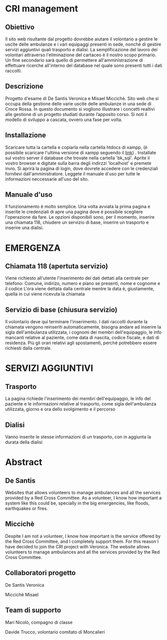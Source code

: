 # CRI management

  ## Obiettivo
  Il sito web risultante dal progetto dovrebbe aiutare il volontario a gestire le uscite delle ambulanze e i vari equipaggi presenti in sede, nonchè di gestire servizi aggiuntivi quali trasporto e dialisi. La semplificazione del lavoro dei volontari attraverso l'eliminazione del cartaceo è il nostro scopo primario. Un fine secondario sarà quello di permettere all'amministrazione di effettuare ricerche all'interno del database nel quale sono presenti tutti i dati raccolti. 

  ## Descrizione
Progetto d'esame di De Santis Veronica e Misael Miccichè. Sito web che si occupa della gestione delle varie uscite delle ambulanze in una sede di Croce Rossa.
In questo documento si vogliono illustrare i concetti realtivi alle gestione di un progetto studiati durante l’apposito corso. Si noti il modello di sviluppo a cascata, ovvero una fase per volta.
    
  ## Installazione
Scaricare tutta la cartella e copiarla nella cartella htdocs di xampp, (é possibile scaricare l'ultima versione di xampp seguendo il [link](https://www.apachefriends.org/it/download.html)) . Installate sul vostro server il database che trovate nella cartella 'bk_sql'. Aprite il vostro browser e digitate sulla barra degli indirzzi 'localhost' e premete invio. Si aprirà la pagina di login, dove dovrete accedere con le credenziali fornitevi dall'amministratore. Leggete il manuale d'uso per tutte le informazioni neccessarie all'uso del sito.

  ## Manuale d'uso
Il funzionamento è molto semplice. Una volta avviata la prima pagina e inserite le credenziali di apre una pagina dove è possibile scegliere l'operazione da fare. Le opzioni disponibili sono, per il momento, inserire una chiamata 118, chiudere un servizio di base, inserire un trasporto e inserire una dialisi.
  
  # EMERGENZA
  
  ## Chiamata 118 (apertuta servizio)
Viene richiesto all'utente l'inserimento dei dati dettati alla centrale per telefono:
    Comune, indirizo, numero e piano se presenti, nome e cognome e il codice
    L'ora viene dettata dalla centrale mentre la data è, giustamente, quella in cui viene ricevuta la chiamata
    
    
 ## Servizio di base (chiusura servizio)
Il volontario deve qui terminare l'inserimento. I dati raccolti durante la chiamata vengono reinseriti automaticamente, bisogna andare ad inserire la sigla dell'ambulanza utilizzata, i cognomi dei membri dell'equipaggio, le info mancanti relative al paziente, come data di nascita, codice fiscale, e dati di residenza. Più gli orari relativi agli spostamenti, perchè potrebbero essere richiesti dalla centrale.

# SERVIZI AGGIUNTIVI
    
## Trasporto
La pagina richiede l'inserimento dei membri dell'equipaggio, le info del paziente e le informazioni relative al trasporto, come sigla dell'ambulanza utilizzata, giorno e ora dello svolgimento e il percorso

## Dialisi
Vanno inserite le stesse informazioni di un trasporto, con in aggiunta la durata della dialisi
    
# Abstract

## De Santis

Websites that allows volunteers to manage ambulances and all the services provided by a Red Cross Committee. As a volunteer, I know how important a system like this could be, specially in the big emergencies, like floods, earthquakes or fires.

## Miccichè

Despite I am not a volunteer, I know how important is the service offered by the Red Cross Committee, and I completely support them. For this reason I have decided to join the CRI project with Veronica. The website allows volunteers to manage ambulances and all the services provided by the Red Cross Committee.


## Collaboratori progetto
De Santis Veronica

Miccichè Misael

## Team di supporto
Mari Nicolò, compagno di classe

Davide Trucco, volontario comitato di Moncalieri
